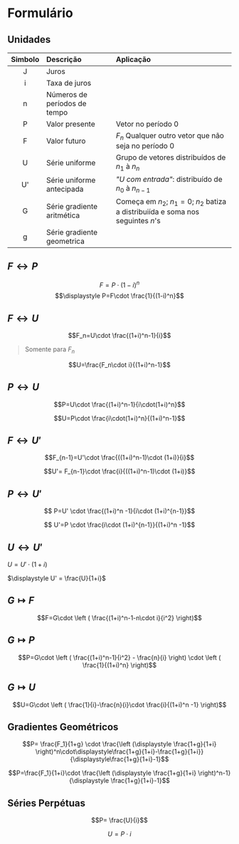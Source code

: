 # Formulário

## Unidades

| Simbolo | Descrição | Aplicação |
|:-:|:-|:-|
| J | Juros |
| i | Taxa de juros |
| n | Números de períodos de tempo |
| P | Valor presente | Vetor no período $0$ |
| F | Valor futuro | $F_n$ Qualquer outro vetor que não seja no período $0$ |
| U | Série uniforme | Grupo de vetores distribuídos de $n_1$ à $n_n$ |
| U' | Série uniforme antecipada | *"U com entrada"*: distribuído de $n_0$ à $n_{n-1}$ |
| G | Série gradiente aritmética | Começa em $n_2$; $n_1 =0$; $n_2$ batiza a distribuiída e soma nos seguintes $n$'s |
| g | Série gradiente geometrica | |

## $F \leftrightarrow P$

$$F=P\cdot(1-i)^n$$
$$\displaystyle P=F\cdot \frac{1}{(1-i)^n}$$

## $F \leftrightarrow U$

$$F_n=U\cdot \frac{(1+i)^n-1}{i}$$

> Somente para $F_n$

$$U=\frac{F_n\cdot i}{(1+i)^n-1}$$

## $P \leftrightarrow U$

$$P=U\cdot \frac{(1+i)^n-1}{i\cdot(1+i)^n}$$

$$U=P\cdot \frac{i\cdot(1+i)^n}{(1+i)^n-1}$$


## $F \leftrightarrow U'$

$$F_{n-1}=U'\cdot \frac{((1+i)^n-1)\cdot (1+i)}{i}$$

$$U'= F_{n-1}\cdot \frac{i}{((1+i)^n-1)\cdot (1+i)}$$

## $P \leftrightarrow U'$

$$ P=U' \cdot \frac{(1+i)^n -1}{i\cdot (1+i)^{n-1}}$$

$$ U'=P \cdot \frac{i\cdot (1+i)^{n-1}}{(1+i)^n -1}$$

## $U \leftrightarrow U'$

$\displaystyle U = U' \cdot (1+i)$  

$\displaystyle U' = \frac{U}{1+i}$  

## $G \mapsto F$

$$F=G\cdot \left ( \frac{(1+i)^n-1-n\cdot i}{i^2} \right)$$


## $G \mapsto P$

$$P=G\cdot \left ( \frac{(1+i)^n-1}{i^2} - \frac{n}{i} \right) \cdot \left ( \frac{1}{(1+i)^n} \right)$$

## $G \mapsto U$

$$U=G\cdot \left ( \frac{1}{i}-\frac{n}{i}\cdot \frac{i}{(1+i)^n -1} \right)$$

## Gradientes Geométricos

$$P= \frac{F_1}{1+g} \cdot \frac{\left (\displaystyle \frac{1+g}{1+i} \right)^n\cdot\displaystyle\frac{1+g}{1+i}-\frac{1+g}{1+i}}{\displaystyle\frac{1+g}{1+i}-1}$$


$$P=\frac{F_1}{1+i}\cdot \frac{\left (\displaystyle \frac{1+g}{1+i} \right)^n-1}{\displaystyle \frac{1+g}{1+i}-1}$$


## Séries Perpétuas

$$P= \frac{U}{i}$$

$$U= P\cdot i$$